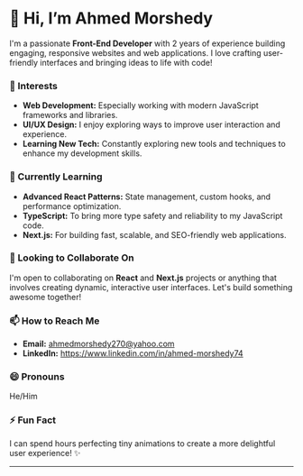 # 👋 Hi, I’m Ahmed Morshedy

I'm a passionate **Front-End Developer** with 2 years of experience building engaging, responsive websites and web applications. I love crafting user-friendly interfaces and bringing ideas to life with code!

### 👀 Interests
- **Web Development:** Especially working with modern JavaScript frameworks and libraries.
- **UI/UX Design:** I enjoy exploring ways to improve user interaction and experience.
- **Learning New Tech:** Constantly exploring new tools and techniques to enhance my development skills.

### 🌱 Currently Learning
- **Advanced React Patterns:** State management, custom hooks, and performance optimization.
- **TypeScript:** To bring more type safety and reliability to my JavaScript code.
- **Next.js:** For building fast, scalable, and SEO-friendly web applications.

### 💞️ Looking to Collaborate On
I'm open to collaborating on **React** and **Next.js** projects or anything that involves creating dynamic, interactive user interfaces. Let's build something awesome together!

### 📫 How to Reach Me
- **Email:** ahmedmorshedy270@yahoo.com
- **LinkedIn:** https://www.linkedin.com/in/ahmed-morshedy74


### 😄 Pronouns
He/Him

### ⚡ Fun Fact
I can spend hours perfecting tiny animations to create a more delightful user experience! ✨

---

<!---
ahmed-morshedy/ahmed-morshedy is a ✨ special ✨ repository because its `README.md` (this file) appears on your GitHub profile.
You can click the Preview link to take a look at your changes.
--->
